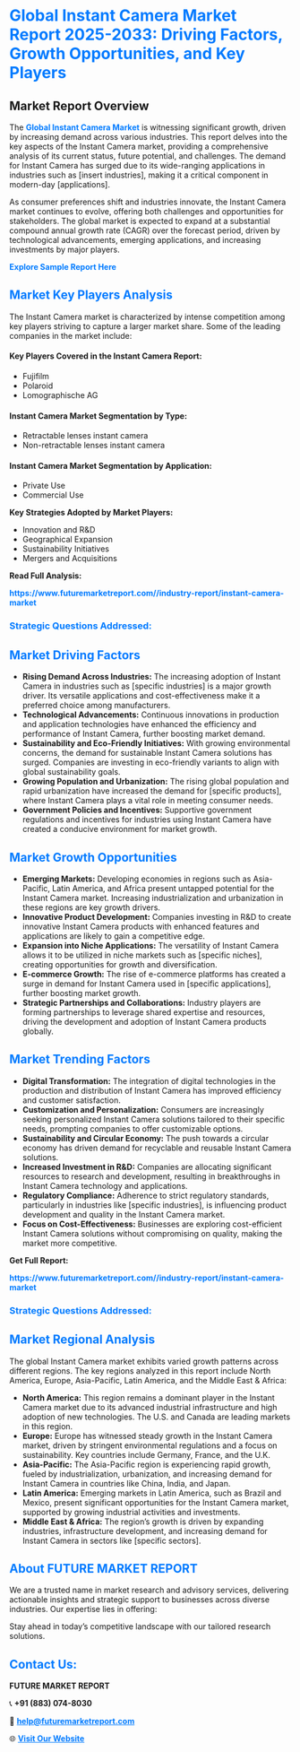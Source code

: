 <h1 style="color: #007BFF;">Global Instant Camera Market Report 2025-2033: Driving Factors, Growth Opportunities, and Key Players</h1>

<section id="overview">
<h2>Market Report Overview</h2>
<p>The <a href="https://www.futuremarketreport.com//industry-report/instant-camera-market" style="color: #007BFF; text-decoration: none;"><strong>Global Instant Camera Market</strong></a> is witnessing significant growth, driven by increasing demand across various industries. This report delves into the key aspects of the Instant Camera market, providing a comprehensive analysis of its current status, future potential, and challenges. The demand for Instant Camera has surged due to its wide-ranging applications in industries such as [insert industries], making it a critical component in modern-day [applications].</p>
<p>As consumer preferences shift and industries innovate, the Instant Camera market continues to evolve, offering both challenges and opportunities for stakeholders. The global market is expected to expand at a substantial compound annual growth rate (CAGR) over the forecast period, driven by technological advancements, emerging applications, and increasing investments by major players.</p>
</section>

<section id="overview">
<p><a href="https://www.futuremarketreport.com//request-sample/reportId=85863" style="color: #007BFF; text-decoration: none;"><strong>Explore Sample Report Here</strong></a></p>
</section>

<section id="key-players">
<h2 style="color: #007BFF;">Market Key Players Analysis</h2>
<p>The Instant Camera market is characterized by intense competition among key players striving to capture a larger market share. Some of the leading companies in the market include:</p>
<h4>Key Players Covered in the Instant Camera Report:</h4>
<ul><li>Fujifilm</li><li>Polaroid</li><li>Lomographische AG</li></ul>
<h4>Instant Camera Market Segmentation by Type:</h4>
<ul><li>Retractable lenses instant camera</li><li>Non-retractable lenses instant camera</li></ul>

<h4>Instant Camera Market Segmentation by Application:</h4>
<ul><li>Private Use</li><li>Commercial Use</li></ul>
<p><strong>Key Strategies Adopted by Market Players:</strong></p>
<ul>
<li>Innovation and R&D</li>
<li>Geographical Expansion</li>
<li>Sustainability Initiatives</li>
<li>Mergers and Acquisitions</li>
</ul>
</section>

<section>
<p><strong>Read Full Analysis: </strong></p><a href="https://www.futuremarketreport.com//industry-report/instant-camera-market" style="color: #007BFF; text-decoration: none;"><strong>https://www.futuremarketreport.com//industry-report/instant-camera-market</strong></a>
<h3 style="color: #007BFF;">Strategic Questions Addressed:</h3>
</section>

<section id="driving-factors">
<h2 style="color: #007BFF;">Market Driving Factors</h2>
<ul>
<li><strong>Rising Demand Across Industries:</strong> The increasing adoption of Instant Camera in industries such as [specific industries] is a major growth driver. Its versatile applications and cost-effectiveness make it a preferred choice among manufacturers.</li>
<li><strong>Technological Advancements:</strong> Continuous innovations in production and application technologies have enhanced the efficiency and performance of Instant Camera, further boosting market demand.</li>
<li><strong>Sustainability and Eco-Friendly Initiatives:</strong> With growing environmental concerns, the demand for sustainable Instant Camera solutions has surged. Companies are investing in eco-friendly variants to align with global sustainability goals.</li>
<li><strong>Growing Population and Urbanization:</strong> The rising global population and rapid urbanization have increased the demand for [specific products], where Instant Camera plays a vital role in meeting consumer needs.</li>
<li><strong>Government Policies and Incentives:</strong> Supportive government regulations and incentives for industries using Instant Camera have created a conducive environment for market growth.</li>
</ul>
</section>

<section id="growth-opportunities">
<h2 style="color: #007BFF;">Market Growth Opportunities</h2>
<ul>
<li><strong>Emerging Markets:</strong> Developing economies in regions such as Asia-Pacific, Latin America, and Africa present untapped potential for the Instant Camera market. Increasing industrialization and urbanization in these regions are key growth drivers.</li>
<li><strong>Innovative Product Development:</strong> Companies investing in R&D to create innovative Instant Camera products with enhanced features and applications are likely to gain a competitive edge.</li>
<li><strong>Expansion into Niche Applications:</strong> The versatility of Instant Camera allows it to be utilized in niche markets such as [specific niches], creating opportunities for growth and diversification.</li>
<li><strong>E-commerce Growth:</strong> The rise of e-commerce platforms has created a surge in demand for Instant Camera used in [specific applications], further boosting market growth.</li>
<li><strong>Strategic Partnerships and Collaborations:</strong> Industry players are forming partnerships to leverage shared expertise and resources, driving the development and adoption of Instant Camera products globally.</li>
</ul>
</section>

<section id="trending-factors">
<h2 style="color: #007BFF;">Market Trending Factors</h2>
<ul>
<li><strong>Digital Transformation:</strong> The integration of digital technologies in the production and distribution of Instant Camera has improved efficiency and customer satisfaction.</li>
<li><strong>Customization and Personalization:</strong> Consumers are increasingly seeking personalized Instant Camera solutions tailored to their specific needs, prompting companies to offer customizable options.</li>
<li><strong>Sustainability and Circular Economy:</strong> The push towards a circular economy has driven demand for recyclable and reusable Instant Camera solutions.</li>
<li><strong>Increased Investment in R&D:</strong> Companies are allocating significant resources to research and development, resulting in breakthroughs in Instant Camera technology and applications.</li>
<li><strong>Regulatory Compliance:</strong> Adherence to strict regulatory standards, particularly in industries like [specific industries], is influencing product development and quality in the Instant Camera market.</li>
<li><strong>Focus on Cost-Effectiveness:</strong> Businesses are exploring cost-efficient Instant Camera solutions without compromising on quality, making the market more competitive.</li>
</ul>
</section>

<section>
<p><strong>Get Full Report: </strong></p><a href="https://www.futuremarketreport.com//industry-report/instant-camera-market" style="color: #007BFF; text-decoration: none;"><strong>https://www.futuremarketreport.com//industry-report/instant-camera-market</strong></a>
<h3 style="color: #007BFF;">Strategic Questions Addressed:</h3>
</section>


<section id="regional-analysis">
<h2 style="color: #007BFF;">Market Regional Analysis</h2>
<p>The global Instant Camera market exhibits varied growth patterns across different regions. The key regions analyzed in this report include North America, Europe, Asia-Pacific, Latin America, and the Middle East & Africa:</p>
<ul>
<li><strong>North America:</strong> This region remains a dominant player in the Instant Camera market due to its advanced industrial infrastructure and high adoption of new technologies. The U.S. and Canada are leading markets in this region.</li>
<li><strong>Europe:</strong> Europe has witnessed steady growth in the Instant Camera market, driven by stringent environmental regulations and a focus on sustainability. Key countries include Germany, France, and the U.K.</li>
<li><strong>Asia-Pacific:</strong> The Asia-Pacific region is experiencing rapid growth, fueled by industrialization, urbanization, and increasing demand for Instant Camera in countries like China, India, and Japan.</li>
<li><strong>Latin America:</strong> Emerging markets in Latin America, such as Brazil and Mexico, present significant opportunities for the Instant Camera market, supported by growing industrial activities and investments.</li>
<li><strong>Middle East & Africa:</strong> The region’s growth is driven by expanding industries, infrastructure development, and increasing demand for Instant Camera in sectors like [specific sectors].</li>
</ul>
</section>

<footer>
<h2 style="color: #007BFF;">About FUTURE MARKET REPORT</h2>
<p>We are a trusted name in market research and advisory services, delivering actionable insights and strategic support to businesses across diverse industries. Our expertise lies in offering:</p>

<p>Stay ahead in today’s competitive landscape with our tailored research solutions.</p>

<h2 style="color: #007BFF;">Contact Us:</h2>
<p><strong>FUTURE MARKET REPORT</strong></p>
<p>📞 <strong>+91 (883) 074-8030</strong></p>
<p>📧 <strong><a href="mailto:help@futuremarketreport.com" style="color: #007BFF;">help@futuremarketreport.com</a></strong></p>
<p>🌐 <strong><a href="https://www.futuremarketreport.com/" style="color: #007BFF;">Visit Our Website</a></strong></p>
</footer>
